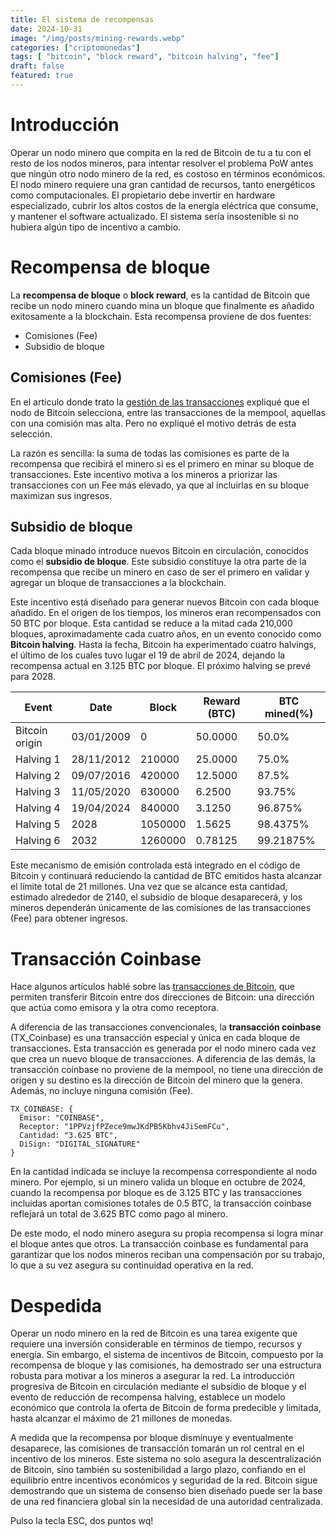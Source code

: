 ```yaml
---
title: El sistema de recompensas
date: 2024-10-31
image: "/img/posts/mining-rewards.webp"
categories: ["criptomonedas"]
tags: [ "bitcoin", "block reward", "bitcoin halving", "fee"]
draft: false
featured: true
---
```


# Introducción

Operar un nodo minero que compita en la red de Bitcoin de tu a tu con el resto de los nodos mineros, para intentar resolver el problema PoW antes que ningún otro nodo minero de la red, es costoso en términos económicos. El nodo minero requiere una gran cantidad de recursos, tanto energéticos como computacionales. El propietario debe invertir en hardware especializado, cubrir los altos costos de la energía eléctrica que consume, y mantener el software actualizado. El sistema sería insostenible si no hubiera algún tipo de incentivo a cambio.

# Recompensa de bloque

La **recompensa de bloque** o **block reward**, es la cantidad de Bitcoin que recibe un nodo minero cuando mina un bloque que finalmente es añadido exitosamente a la blockchain. Esta recompensa proviene de dos fuentes:

- Comisiones (Fee)
- Subsidio de bloque

## Comisiones (Fee)

En el articulo donde trato la [gestión de las transacciones](/post/2024/bitcoin-transaction-management) expliqué que el nodo de Bitcoin selecciona, entre las transacciones de la mempool, aquellas con una comisión mas alta. Pero no expliqué el motivo detrás de esta selección.

La razón es sencilla: la suma de todas las comisiones es parte de la recompensa que recibirá el minero si es el primero en minar su bloque de transacciones. Este incentivo motiva a los mineros a priorizar las transacciones con un Fee más elevado, ya que al incluirlas en su bloque maximizan sus ingresos.

## Subsidio de bloque

Cada bloque minado introduce nuevos Bitcoin en circulación, conocidos como el **subsidio de bloque**. Este subsidio constituye la otra parte de la recompensa que recibe un minero en caso de ser el primero en validar y agregar un bloque de transacciones a la blockchain.

Este incentivo está diseñado para generar nuevos Bitcoin con cada bloque añadido. En el origen de los tiempos, los mineros eran recompensados con 50 BTC por bloque. Esta cantidad se reduce a la mitad cada 210,000 bloques, aproximadamente cada cuatro años, en un evento conocido como **Bitcoin halving**. Hasta la fecha, Bitcoin ha experimentado cuatro halvings, el último de los cuales tuvo lugar el 19 de abril de 2024, dejando la recompensa actual en 3.125 BTC por bloque. El próximo halving se prevé para 2028.

| Event             | Date          |  Block     |  Reward (BTC) |   BTC mined(%) |
|-------------------|---------------|------------|---------------|--------------- |
| Bitcoin origin    | 03/01/2009    |  0         |  50.0000      |   50.0%        |
| Halving 1         | 28/11/2012    |  210000    |  25.0000      |   75.0%        |
| Halving 2         | 09/07/2016    |  420000    |  12.5000      |   87.5%        |
| Halving 3         | 11/05/2020    |  630000    |   6.2500      |   93.75%       |
| Halving 4         | 19/04/2024    |  840000    |   3.1250      |   96.875%      |
| Halving 5         | 2028          |  1050000   |   1.5625      |   98.4375%     |
| Halving 6         | 2032          |  1260000   |   0.78125     |   99.21875%    |

Este mecanismo de emisión controlada está integrado en el código de Bitcoin y continuará reduciendo la cantidad de BTC emitidos hasta alcanzar el límite total de 21 millones. Una vez que se alcance esta cantidad, estimado alrededor de 2140, el subsidio de bloque desaparecerá, y los mineros dependerán únicamente de las comisiones de las transacciones (Fee) para obtener ingresos.

# Transacción Coinbase

Hace algunos artículos hablé sobre las [transacciones de Bitcoin](/post/2024/bitcoin-transaction), que permiten transferir Bitcoin entre dos direcciones de Bitcoin: una dirección que actúa como emisora y la otra como receptora.

A diferencia de las transacciones convencionales, la **transacción coinbase** (TX_Coinbase) es una transacción especial y única en cada bloque de transacciones. Esta transacción es generada por el nodo minero cada vez que crea un nuevo bloque de transacciones. A diferencia de las demás, la transacción coinbase no proviene de la mempool, no tiene una dirección de origen y su destino es la dirección de Bitcoin del minero que la genera. Además, no incluye ninguna comisión (Fee).

```
TX_COINBASE: {
  Emisor: "COINBASE",
  Receptor: "1PPVzjfPZece9mwJKdPB5Kbhv4JiSemFCu",
  Cantidad: "3.625 BTC",
  DiSign: "DIGITAL_SIGNATURE"
}
```

En la cantidad indicada se incluye la recompensa correspondiente al nodo minero. Por ejemplo, si un minero valida un bloque en octubre de 2024, cuando la recompensa por bloque es de 3.125 BTC y las transacciones incluidas aportan comisiones totales de 0.5 BTC, la transacción coinbase reflejará un total de 3.625 BTC como pago al minero.

De este modo, el nodo minero asegura su propia recompensa si logra minar el bloque antes que otros. La transacción coinbase es fundamental para garantizar que los nodos mineros reciban una compensación por su trabajo, lo que a su vez asegura su continuidad operativa en la red.

# Despedida

Operar un nodo minero en la red de Bitcoin es una tarea exigente que requiere una inversión considerable en términos de tiempo, recursos y energía. Sin embargo, el sistema de incentivos de Bitcoin, compuesto por la recompensa de bloque y las comisiones, ha demostrado ser una estructura robusta para motivar a los mineros a asegurar la red. La introducción progresiva de Bitcoin en circulación mediante el subsidio de bloque y el evento de reducción de recompensa halving, establece un modelo económico que controla la oferta de Bitcoin de forma predecible y limitada, hasta alcanzar el máximo de 21 millones de monedas.

A medida que la recompensa por bloque disminuye y eventualmente desaparece, las comisiones de transacción tomarán un rol central en el incentivo de los mineros. Este sistema no solo asegura la descentralización de Bitcoin, sino también su sostenibilidad a largo plazo, confiando en el equilibrio entre incentivos económicos y seguridad de la red. Bitcoin sigue demostrando que un sistema de consenso bien diseñado puede ser la base de una red financiera global sin la necesidad de una autoridad centralizada.

Pulso la tecla ESC, dos puntos wq!
